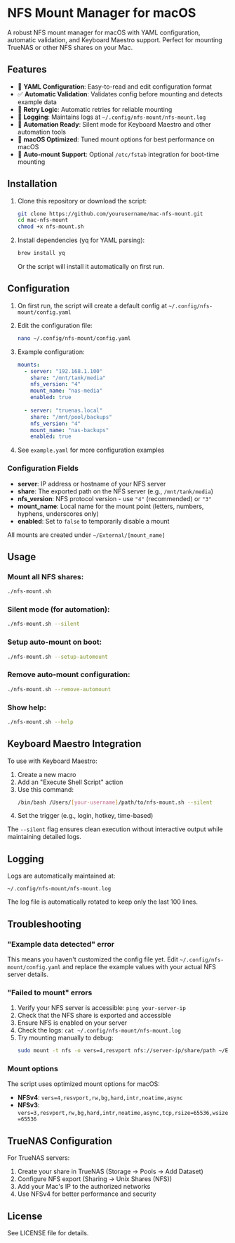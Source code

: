 # NFS Mount Manager for macOS

A robust NFS mount manager for macOS with YAML configuration, automatic validation, and Keyboard Maestro support. Perfect for mounting TrueNAS or other NFS shares on your Mac.

## Features

- 🔧 **YAML Configuration**: Easy-to-read and edit configuration format
- ✅ **Automatic Validation**: Validates config before mounting and detects example data
- 🔄 **Retry Logic**: Automatic retries for reliable mounting
- 📝 **Logging**: Maintains logs at `~/.config/nfs-mount/nfs-mount.log`
- 🤖 **Automation Ready**: Silent mode for Keyboard Maestro and other automation tools
- 🍎 **macOS Optimized**: Tuned mount options for best performance on macOS
- 🚀 **Auto-mount Support**: Optional `/etc/fstab` integration for boot-time mounting

## Installation

1. Clone this repository or download the script:
   ```bash
   git clone https://github.com/yourusername/mac-nfs-mount.git
   cd mac-nfs-mount
   chmod +x nfs-mount.sh
   ```

2. Install dependencies (yq for YAML parsing):
   ```bash
   brew install yq
   ```
   Or the script will install it automatically on first run.

## Configuration

1. On first run, the script will create a default config at `~/.config/nfs-mount/config.yaml`

2. Edit the configuration file:
   ```bash
   nano ~/.config/nfs-mount/config.yaml
   ```

3. Example configuration:
   ```yaml
   mounts:
     - server: "192.168.1.100"
       share: "/mnt/tank/media"
       nfs_version: "4"
       mount_name: "nas-media"
       enabled: true
     
     - server: "truenas.local"
       share: "/mnt/pool/backups"
       nfs_version: "4"
       mount_name: "nas-backups"
       enabled: true
   ```

4. See `example.yaml` for more configuration examples

### Configuration Fields

- **server**: IP address or hostname of your NFS server
- **share**: The exported path on the NFS server (e.g., `/mnt/tank/media`)
- **nfs_version**: NFS protocol version - use `"4"` (recommended) or `"3"`
- **mount_name**: Local name for the mount point (letters, numbers, hyphens, underscores only)
- **enabled**: Set to `false` to temporarily disable a mount

All mounts are created under `~/External/[mount_name]`

## Usage

### Mount all NFS shares:
```bash
./nfs-mount.sh
```

### Silent mode (for automation):
```bash
./nfs-mount.sh --silent
```

### Setup auto-mount on boot:
```bash
./nfs-mount.sh --setup-automount
```

### Remove auto-mount configuration:
```bash
./nfs-mount.sh --remove-automount
```

### Show help:
```bash
./nfs-mount.sh --help
```

## Keyboard Maestro Integration

To use with Keyboard Maestro:

1. Create a new macro
2. Add an "Execute Shell Script" action
3. Use this command:
   ```bash
   /bin/bash /Users/[your-username]/path/to/nfs-mount.sh --silent
   ```
4. Set the trigger (e.g., login, hotkey, time-based)

The `--silent` flag ensures clean execution without interactive output while maintaining detailed logs.

## Logging

Logs are automatically maintained at:
```
~/.config/nfs-mount/nfs-mount.log
```

The log file is automatically rotated to keep only the last 100 lines.

## Troubleshooting

### "Example data detected" error
This means you haven't customized the config file yet. Edit `~/.config/nfs-mount/config.yaml` and replace the example values with your actual NFS server details.

### "Failed to mount" errors
1. Verify your NFS server is accessible: `ping your-server-ip`
2. Check that the NFS share is exported and accessible
3. Ensure NFS is enabled on your server
4. Check the logs: `cat ~/.config/nfs-mount/nfs-mount.log`
5. Try mounting manually to debug:
   ```bash
   sudo mount -t nfs -o vers=4,resvport nfs://server-ip/share/path ~/External/test
   ```

### Mount options
The script uses optimized mount options for macOS:
- **NFSv4**: `vers=4,resvport,rw,bg,hard,intr,noatime,async`
- **NFSv3**: `vers=3,resvport,rw,bg,hard,intr,noatime,async,tcp,rsize=65536,wsize=65536`

## TrueNAS Configuration

For TrueNAS servers:

1. Create your share in TrueNAS (Storage → Pools → Add Dataset)
2. Configure NFS export (Sharing → Unix Shares (NFS))
3. Add your Mac's IP to the authorized networks
4. Use NFSv4 for better performance and security

## License

See LICENSE file for details.
